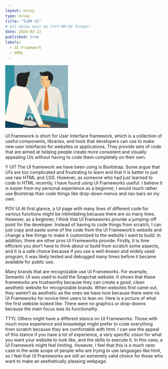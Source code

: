 ```yaml
---
layout: essay
type: essay
title: "TLDR UI"
# All dates must be YYYY-MM-DD format!
date: 2024-02-22
published: true
labels:
  - UI Framework
  - HTML
---
```


<img width="200px" 
     class="rounded float-start pe-4" 
     src="../img/mirror.png" >

UI Framework is short for User Interface framework, which is a collection of useful components, libraries, and tools that developers can use to make new user interfaces for websites or applications. They provide sets of code that are aimed at helping people create more consistent and visually appealing UIs without having to code them completely on their own.

Y UI?
The UI framework we have been using is Bootstrap. Some argue that UI’s are too complicated and frustrating to learn and that it is better to just use raw HTML and CSS. However, as someone who had just learned to code in HTML recently, I have found using UI Frameworks useful. I believe it is easier from my personal experience as a beginner, I would much rather use Bootstrap than code things like drop-down menus and nav bars on my own.

POV UI
At first glance, a UI page with many lines of different code for various functions might be intimidating because there are so many lines. However, as a beginner, I think that UI Frameworks provide a jumping-off point for the developer. Instead of having to code things from scratch, I can just copy and paste some of the code from the UI Framework’s website and change a few things to make it customized to the website I want to build. In addition, there are other pros UI Frameworks provide. Firstly, it is time efficient you don’t have to think about or build from scratch some aspects, and it is a safe choice because if you use a well-known and widely used program, it was likely tested and debugged many times before it became available for public use.

Many brands that are recognizable use UI Frameworks. For example, Semantic UI was used to build the Snapchat website. It shows that these frameworks are trustworthy because they can create a good, clean aesthetic website for recognizable brands. When websites first came out, they weren’t as aesthetic as the ones we have now because there were no UI Frameworks for novice html users to lean on. Here is a picture of what the first website looked like. There were no graphics or drop-downs because the main focus was its functionality.

TTYL
Others might have a different stance on UI Frameworks. Those with much more experience and knowledge might prefer to code everything from scratch because they are comfortable with html. I can see the appeal of this stance if you have a lot of experience, a very specific vision for what you want your website to look like, and the skills to execute it. In this case, a UI Framework might feel limiting. However, I feel that this is a much rarer case in the wide scope of people who are trying to use languages like html, so I feel that UI Frameworks are still an extremely valid choice for those who want to make an aesthetically pleasing webpage.

